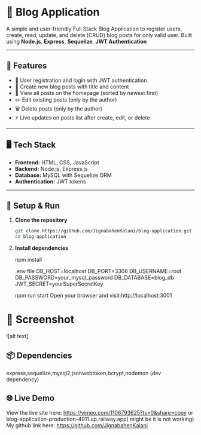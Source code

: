 # 📝 Blog Application

A simple and user-friendly Full Stack Blog Application to register users, create, read, update, and delete (CRUD) blog posts for only valid user. Built using **Node.js**, **Express**, **Sequelize**, **JWT Authentication**

---

## 🚀 Features

- 🔐 User registration and login with JWT authentication  
- 📝 Create new blog posts with title and content  
- 📄 View all posts on the homepage (sorted by newest first)  
- ✏️ Edit existing posts (only by the author)  
- 🗑️ Delete posts (only by the author)  
- ⚡ Live updates on posts list after create, edit, or delete  

---

## 🖥️ Tech Stack

- **Frontend:** HTML, CSS, JavaScript  
- **Backend:** Node.js, Express.js  
- **Database:** MySQL with Sequelize ORM  
- **Authentication:** JWT tokens  

---
## 🔧 Setup & Run
1. **Clone the repository**  
   ```bash
   git clone https://github.com/JignabahenKalani/blog-application.git
   cd blog-application

2. **Install dependencies**

    npm install
    
    .env file 
        DB_HOST=localhost
        DB_PORT=3306
        DB_USERNAME=root
        DB_PASSWORD=your_mysql_password
        DB_DATABASE=blog_db
        JWT_SECRET=yourSuperSecretKey

    npm run start
    Open your browser and visit:http://localhost:3001

# 📸 Screenshot
 ![alt text]

## 📦 Dependencies
 express,sequelize,mysql2,jsonwebtoken,bcrypt,nodemon (dev dependency)

## 🌐 Live Demo
View the live site here: https://vimeo.com/1106793625?ts=0&share=copy or blog-application-production-4911.up.railway.app( might be it is not working)
My github link here: https://github.com/JignabahenKalani